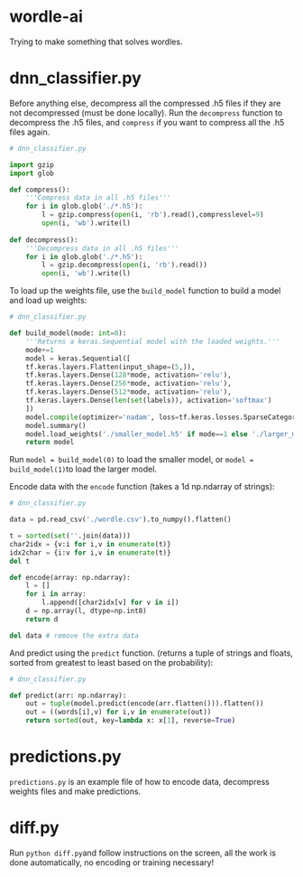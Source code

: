 # wordle-ai
Trying to make something that solves wordles.

# dnn_classifier.py
Before anything else, decompress all the compressed .h5 files if they are not decompressed (must be done locally). Run the `decompress` function to decompress the .h5 files, and `compress` if you want to compress all the .h5 files again. 

```py
# dnn_classifier.py

import gzip
import glob

def compress():
    '''Compress data in all .h5 files'''
    for i in glob.glob('./*.h5'):
        l = gzip.compress(open(i, 'rb').read(),compresslevel=9)
        open(i, 'wb').write(l)
        
def decompress():
    '''Decompress data in all .h5 files'''
    for i in glob.glob('./*.h5'):
        l = gzip.decompress(open(i, 'rb').read())
        open(i, 'wb').write(l)
```
To load up the weights file, use the `build_model` function to build a model and load up weights:

```py
# dnn_classifier.py

def build_model(mode: int=0):
    '''Returns a keras.Sequential model with the loaded weights.'''
    mode+=1
    model = keras.Sequential([
    tf.keras.layers.Flatten(input_shape=(5,)),
    tf.keras.layers.Dense(128*mode, activation='relu'),
    tf.keras.layers.Dense(256*mode, activation='relu'),
    tf.keras.layers.Dense(512*mode, activation='relu'),
    tf.keras.layers.Dense(len(set(labels)), activation='softmax')
    ])
    model.compile(optimizer='nadam', loss=tf.keras.losses.SparseCategoricalCrossentropy(from_logits=True), metrics=['accuracy'], jit_compile=True)
    model.summary()
    model.load_weights('./smaller_model.h5' if mode==1 else './larger_model.h5')
    return model
```
Run `model = build_model(0)` to load the smaller model, or `model = build_model(1)`to load the larger model.

Encode data with the `encode` function (takes a 1d np.ndarray of strings):
```py
# dnn_classifier.py

data = pd.read_csv('./wordle.csv').to_numpy().flatten()

t = sorted(set(''.join(data)))
char2idx = {v:i for i,v in enumerate(t)}
idx2char = {i:v for i,v in enumerate(t)}
del t

def encode(array: np.ndarray):
    l = []
    for i in array:
        l.append([char2idx[v] for v in i])
    d = np.array(l, dtype=np.int8)
    return d

del data # remove the extra data
```
And predict using the `predict` function. (returns a tuple of strings and floats, sorted from greatest to least based on the probability):
```py
# dnn_classifier.py

def predict(arr: np.ndarray):
    out = tuple(model.predict(encode(arr.flatten())).flatten())
    out = ((words[i],v) for i,v in enumerate(out))
    return sorted(out, key=lambda x: x[1], reverse=True)
```
# predictions.py
`predictions.py` is an example file of how to encode data, decompress weights files and make predictions.

# diff.py
Run `python diff.py`and follow instructions on the screen, all the work is done automatically, no encoding or training necessary!
